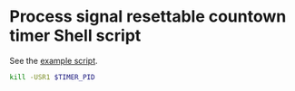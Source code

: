 # Process signal resettable countown timer Shell script

See the [example script](./example).

```sh
kill -USR1 $TIMER_PID
```
